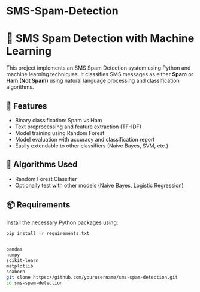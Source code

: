 # SMS-Spam-Detection
# 📱 SMS Spam Detection with Machine Learning

This project implements an SMS Spam Detection system using Python and machine learning techniques. It classifies SMS messages as either **Spam** or **Ham (Not Spam)** using natural language processing and classification algorithms.

## 🚀 Features

- Binary classification: Spam vs Ham
- Text preprocessing and feature extraction (TF-IDF)
- Model training using Random Forest
- Model evaluation with accuracy and classification report
- Easily extendable to other classifiers (Naive Bayes, SVM, etc.)

## 🧠 Algorithms Used

- Random Forest Classifier
- Optionally test with other models (Naive Bayes, Logistic Regression)


## 📦 Requirements

Install the necessary Python packages using:

```bash
pip install -r requirements.txt


pandas
numpy
scikit-learn
matplotlib
seaborn
git clone https://github.com/yourusername/sms-spam-detection.git
cd sms-spam-detection


